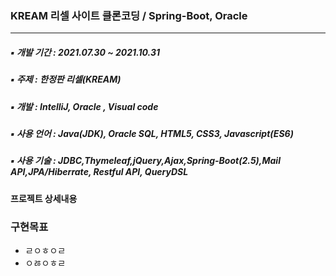 ### KREAM 리셀 사이트 클론코딩 / Spring-Boot, Oracle
-----------------------------------------------------
##### ▪ 개발 기간 : 2021.07.30 ~ 2021.10.31
##### ▪ 주제 : 한정판 리셀(KREAM)
##### ▪ 개발 : IntelliJ, Oracle , Visual code
##### ▪ 사용 언어 : Java(JDK), Oracle SQL, HTML5, CSS3, Javascript(ES6)
##### ▪ 사용 기술 : JDBC,Thymeleaf,jQuery,Ajax,Spring-Boot(2.5),Mail API,JPA/Hiberrate, Restful API, QueryDSL

#### 프로젝트 상세내용

### 구현목표
+ ㄹㅇㅎㅇㄹ
+ ㅇㅀㅇㅎㄹ

